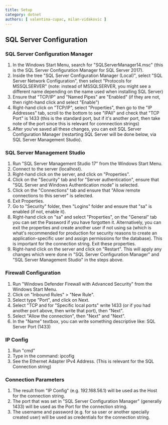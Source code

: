 ```yaml
---
title: Setup
category: dotnet
authors: [ valentina-cupac, milan-vidakovic ]
---
```


## SQL Server Configuration

### SQL Server Configuration Manager

1. In the Windows Start Menu, search for "SQLServerManager14.msc" (this is the SQL Server Configuration Manager for SQL Server 2017).
2. Inside the tree "SQL Server Configuration Manager (Local)", select "SQL Server Network Configuration", then select "Protocols for MSSQLSERVER" (note: instead of MSSQLSERVER, you might see a different name depending on the name used when installing SQL Server)
3. Ensure that "TCP/IP" and "Named Pipes" are "Enabled" (if they are not, then right-hand click and select "Enable")
4. Right-hand click on "TCP/IP", select "Properties", then go to the "IP Addresses" tab, scroll to the bottom to see "IPAll" and check that "TCP Port" is 1433 (this is the standard port, but if it's another port, then take note of the port since this is relevant for connnection strings)
5. After you've saved all these changes, you can exit SQL Server Configuration Manager (restarting SQL Server will be done below, via SQL Server Management Studio).

### SQL Server Management Studio

1. Run "SQL Server Management Studio 17" from the Windows Start Menu.
2. Connect to the server (localhost).
3. Right-hand click on the server, and click on "Properties".
4. Click on the "Security" tab and for "Server authentication", ensure that "SQL Server and Windows Authentication mode" is selected.
5. Click on the "Connections" tab and ensure that "Allow remote connections to this server" is selected.
6. Exit Properties.
7. Go to "Security" folder, then "Logins" folder and ensure that "sa" is enabled (if not, enable it).
8. Right-hand click on "sa" and select "Properties", on the "General" tab you can set the Password if you have forgotten it. Alternatively, you can exit the properties and create another user if not using sa (which is what's recommended for production for security reasons to create an application-specific user and assign permissions for the database). This is important for the connection string. Exit these properties.
9. Right-hand click on the server and click on "Restart". This will apply any changes which were done in "SQL Server Configuration Manager" and "SQL Server Management Studio" in the steps above. 

### Firewall Configuration

1. Run "Windows Defender Firewall with Advanced Security" from the Windows Start Menu.
2. Click on "Inbound Rules" > "New Rule".
3. Select type "Port", and click on Next.
4. Select "TCP and for "Specific local ports" write 1433 (or if you had another port above, then write that port), then "Next".
5. Select "Allow the connection", then "Next" and "Next".
6. In the "Name" textbox, you can write something descriptive like: SQL Server Port (1433)

### IP Config

1. Run "cmd"
2. Type in the command: ipcofig
3. See the Ethernet Adapter IPv4 Address. (This is relevant for the SQL Connection string)

### Connection Parameters

1. The result from "IP Config" (e.g. 192.168.56.1) will be used as the Host for the connection string.
2. The port that was set in "SQL Server Configuration Manager" (generally 1433) will be used as the Port for the connection string.
3. The username and password (e.g. for sa user or another specially created user) will be used as credentials for the connection string.